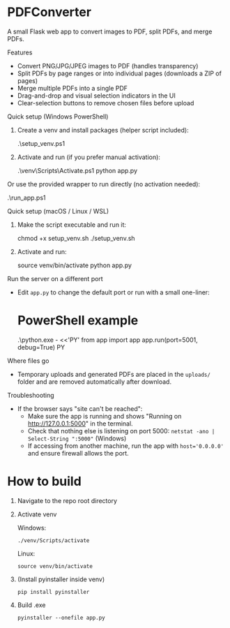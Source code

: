 # PDFConverter

A small Flask web app to convert images to PDF, split PDFs, and merge PDFs.

Features
- Convert PNG/JPG/JPEG images to PDF (handles transparency)
- Split PDFs by page ranges or into individual pages (downloads a ZIP of pages)
- Merge multiple PDFs into a single PDF
- Drag-and-drop and visual selection indicators in the UI
- Clear-selection buttons to remove chosen files before upload

Quick setup (Windows PowerShell)
1. Create a venv and install packages (helper script included):

   .\setup_venv.ps1

2. Activate and run (if you prefer manual activation):

   .\venv\Scripts\Activate.ps1
   python app.py

Or use the provided wrapper to run directly (no activation needed):

   .\run_app.ps1

Quick setup (macOS / Linux / WSL)
1. Make the script executable and run it:

   chmod +x setup_venv.sh
   ./setup_venv.sh

2. Activate and run:

   source venv/bin/activate
   python app.py

Run the server on a different port
- Edit `app.py` to change the default port or run with a small one-liner:

  # PowerShell example
  .\python.exe - <<'PY'
from app import app
app.run(port=5001, debug=True)
PY

Where files go
- Temporary uploads and generated PDFs are placed in the `uploads/` folder and are removed automatically after download.

Troubleshooting
- If the browser says "site can't be reached":
  - Make sure the app is running and shows "Running on http://127.0.0.1:5000" in the terminal.
  - Check that nothing else is listening on port 5000: `netstat -ano | Select-String ":5000"` (Windows)
  - If accessing from another machine, run the app with `host='0.0.0.0'` and ensure firewall allows the port.

# How to build
1. Navigate to the repo root directory
2. Activate venv 

   Windows:

   `
   ./venv/Scripts/activate
   `

   Linux:

   `
   source venv/bin/activate
   `
3. (Install pyinstaller inside venv)

   `
   pip install pyinstaller  
   `
4. Build .exe

   `
   pyinstaller --onefile app.py    
   `
